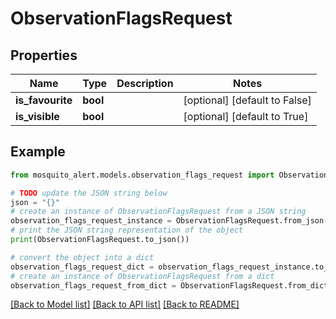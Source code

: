 # ObservationFlagsRequest


## Properties

Name | Type | Description | Notes
------------ | ------------- | ------------- | -------------
**is_favourite** | **bool** |  | [optional] [default to False]
**is_visible** | **bool** |  | [optional] [default to True]

## Example

```python
from mosquito_alert.models.observation_flags_request import ObservationFlagsRequest

# TODO update the JSON string below
json = "{}"
# create an instance of ObservationFlagsRequest from a JSON string
observation_flags_request_instance = ObservationFlagsRequest.from_json(json)
# print the JSON string representation of the object
print(ObservationFlagsRequest.to_json())

# convert the object into a dict
observation_flags_request_dict = observation_flags_request_instance.to_dict()
# create an instance of ObservationFlagsRequest from a dict
observation_flags_request_from_dict = ObservationFlagsRequest.from_dict(observation_flags_request_dict)
```
[[Back to Model list]](../README.md#documentation-for-models) [[Back to API list]](../README.md#documentation-for-api-endpoints) [[Back to README]](../README.md)


